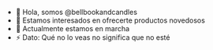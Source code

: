 - 👋 Hola, somos @bellbookandcandles
- 👀 Estamos interesados en ofrecerte productos novedosos
- 🌱 Actualmente estamos en marcha 
- ⚡ Dato: Qué no lo veas no significa que no esté 
<!---
bellbookandcandles/bellbookandcandles is a ✨ special ✨ repository because its `README.md` (this file) appears on your GitHub profile.
You can click the Preview link to take a look at your changes.
--->
